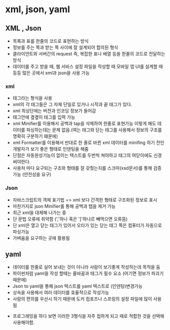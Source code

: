 # xml, json, yaml

## XML , Json

- 목록과 표를 한줄의 코드로 표현하는 방식
- 정보를 주는 쪽과 받는 쪽 사이에 잘 설계되어 합의된 형식
- 클라이언트와 서버간의 request 즉, 복잡한 표나 배열 등을 한줄의 코드로 전달하는 방식
- 데이터를 주고 받을 때, 웹 서비스 설정 파일을 작성할 때 모바일 앱 UI를 설계할 때 등등 많은 곳에서 xml과 json을 사용 가능

### xml

- 태그라는 형식을 사용
- xml의 각 태그들은 그 자체 단일로 있거나 시작과 끝 태그가 있다.
- xml 최상단에는 버전과 인코딩 정보가 들어감
- 태그안에 곂곂이 태그를 입력 가능
- xml Minifier를 이용해서 공백과 tap을 삭제하여 한줄로 표현가능 이렇게 해도 데이터를 파싱하는데는 문제 없음.(여는 태그와 닫는 태그를 사용해서 정보의 구조를 명확히 구분하기 떄문에)
- xml Formatter를 이용해서 반대로 한 줄로 바뀐 xml 데이터를 minifing 하기 전인 개발자가 보기 좋은 형태로 인덴팅을 해줌
-  단점은 자동완성기능이 없이는 텍스트를 두번씩 쳐야하고 태그의 여닫이에도 신경써야한다.
- 사용처 마다 요구되는 구조와 형태를 잘 갖췄는지를 스크마(xsd문서)를 통해 검증가능 (안전성을 요구)

### Json

- 자바스크립트의 객체 표기법 => xml 보다 간격한 형태로 구조화된 정보로 표시
- 마찬가지로 json Minifier를 통해 공백과 탭을 제거 가능
- 최근 xml을 대체해 나가는 중
- 단 문법 오류에 취약함 (','하나 혹은 ']'하나르 빼먹으면 오류뜸)
- 단 xml은 열고 닫는 태그가 있어서 오타가 있는 닫는 태그 쪽은 컴퓨터가 자동으로 파싱가능
- 가벼움을 요구하는 곳에 활용됨

## yaml

- 데이터를 한줄로 실어 보내는 것이 아니라 사람이 보기좋게 작성하는데 목적을 둠
- 파이썬처럼 yaml을 작성 할때는 줄바꿈과 태그가 필수 요소 (어기면 정보가 파괴기 때문에)
- Json to yaml을 통해 json 텍스트를 yaml 텍스트로 (인덴팅)변경가능
- 상속을 사용해서 여러 데이터를 효율적으로 작성가능
- 사람의 편의를 우선시 하기 때문에 도커 컴포즈나 스프링의 설정 파일에 많이 사용됨



* 프로그래밍을 하다 보면 이러한 3형식을 자주 접하게 되고 때로 적합한 것을 선택해 사용해야함.
